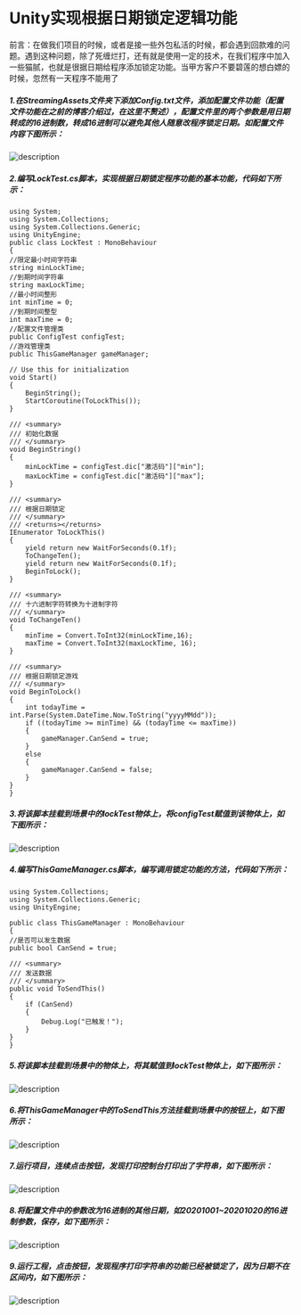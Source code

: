 # Unity实现根据日期锁定逻辑功能

前言：在做我们项目的时候，或者是接一些外包私活的时候，都会遇到回款难的问题。遇到这种问题，除了死缠烂打，还有就是使用一定的技术，在我们程序中加入一些猫腻，也就是很据日期给程序添加锁定功能。当甲方客户不要碧莲的想白嫖的时候，忽然有一天程序不能用了

##### 1.在StreamingAssets文件夹下添加Config.txt文件，添加配置文件功能（配置文件功能在之前的博客介绍过，在这里不赘述），配置文件里的两个参数是用日期转成的16进制数，转成16进制可以避免其他人随意改程序锁定日期。如配置文件内容下图所示：

![description](https://connect-cn-cdn-public-prd.unitychina.cn/h1/20201126/p/images/ded34c83-5a93-441d-99b4-12a137064ba7______20201126234333.png)

##### 2.编写LockTest.cs脚本，实现根据日期锁定程序功能的基本功能，代码如下所示：

```
using System; 
using System.Collections; 
using System.Collections.Generic;
using UnityEngine;
public class LockTest : MonoBehaviour 
{ 
//限定最小时间字符串
string minLockTime; 
//到期时间字符串 
string maxLockTime; 
//最小时间整形 
int minTime = 0; 
//到期时间整型
int maxTime = 0; 
//配置文件管理类
public ConfigTest configTest; 
//游戏管理类 
public ThisGameManager gameManager;

// Use this for initialization
void Start()
{
    BeginString();
    StartCoroutine(ToLockThis());
}

/// <summary>
/// 初始化数据
/// </summary>
void BeginString()
{
    minLockTime = configTest.dic["激活码"]["min"];
    maxLockTime = configTest.dic["激活码"]["max"];
}

/// <summary>
/// 根据日期锁定
/// </summary>
/// <returns></returns>
IEnumerator ToLockThis()
{
    yield return new WaitForSeconds(0.1f);
    ToChangeTen();
    yield return new WaitForSeconds(0.1f);
    BeginToLock();
}

/// <summary>
/// 十六进制字符转换为十进制字符
/// </summary>
void ToChangeTen() 
{
    minTime = Convert.ToInt32(minLockTime,16);
    maxTime = Convert.ToInt32(maxLockTime, 16);
}

/// <summary>
/// 根据日期锁定游戏
/// </summary>
void BeginToLock()
{
    int todayTime = int.Parse(System.DateTime.Now.ToString("yyyyMMdd"));
    if ((todayTime >= minTime) && (todayTime <= maxTime))
    {
        gameManager.CanSend = true;
    }
    else
    {
        gameManager.CanSend = false;
    }
}
}
```

##### 3.将该脚本挂载到场景中的lockTest物体上，将configTest赋值到该物体上，如下图所示：

![description](https://connect-cn-cdn-public-prd.unitychina.cn/h1/20201126/p/images/1379ca69-ad69-441b-9bfa-021598c1fdcb______20201126234519.png)

##### 4.编写ThisGameManager.cs脚本，编写调用锁定功能的方法，代码如下所示： 

```
using System.Collections;
using System.Collections.Generic;
using UnityEngine;

public class ThisGameManager : MonoBehaviour 
{ 
//是否可以发生数据
public bool CanSend = true;

/// <summary>
/// 发送数据
/// </summary>
public void ToSendThis() 
{
    if (CanSend) 
    {
        Debug.Log("已触发！");
    }
}
}
```

##### 5.将该脚本挂载到场景中的物体上，将其赋值到lockTest物体上，如下图所示：

![description](https://connect-cn-cdn-public-prd.unitychina.cn/h1/20201126/p/images/e6f72a8a-868e-48d5-a404-2c55c2ae670d______20201126234633.png)

##### 6.将ThisGameManager中的ToSendThis方法挂载到场景中的按钮上，如下图所示：

![description](https://connect-cn-cdn-public-prd.unitychina.cn/h1/20201126/p/images/4d344141-6ca9-410f-a1f2-360117bec1d8______20201126234716.png)

#####  7.运行项目，连续点击按钮，发现打印控制台打印出了字符串，如下图所示：

![description](https://connect-cn-cdn-public-prd.unitychina.cn/h1/20201126/p/images/e076e5ca-d425-4e88-a883-b4f6abc9f98f_20201126194013291.gif)

#####  8.将配置文件中的参数改为16进制的其他日期，如20201001~20201020的16进制参数，保存，如下图所示：

![description](https://connect-cn-cdn-public-prd.unitychina.cn/h1/20201126/p/images/1840f81f-cecb-4737-9d28-818a4665c65e______20201126234835.png)

##### 9.运行工程，点击按钮，发现程序打印字符串的功能已经被锁定了，因为日期不在区间内，如下图所示：

![description](https://connect-cn-cdn-public-prd.unitychina.cn/h1/20201126/p/images/fd31b7e6-89d4-4328-8d2a-b255657bda1d______20201126234908.png)